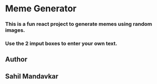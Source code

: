 # Meme Generator

### This is a fun react project to generate memes using random images.

### Use the 2 imput boxes to enter your own text.

## Author
## Sahil Mandavkar